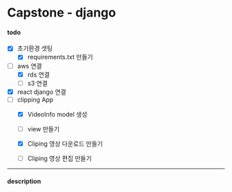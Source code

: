 # Capstone - django

#### todo

- [x] 초기환경 셋팅
  - [x] requirements.txt 만들기
- [ ] aws 연결
  - [x] rds 연결
  - [ ] s3 연결
- [x] react django 연결
- [ ] clipping App 
  - [x]  VideoInfo model 생성
  - [ ]  view 만들기
    - [x] Cliping 영상 다운로드 만들기
    - [ ] Cliping 영상 편집 만들기




---

#### description

